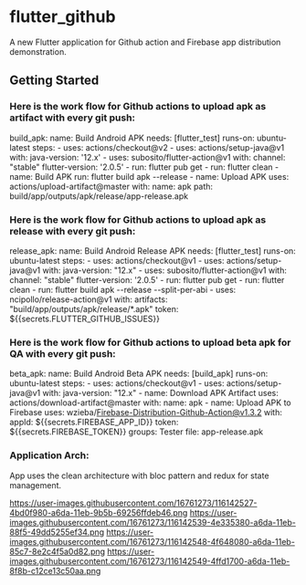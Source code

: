 # flutter_github

A new Flutter application for Github action and Firebase app distribution demonstration.

## Getting Started

### Here is the work flow for Github actions to upload apk as artifact with every git push:

build_apk:
    name: Build Android APK
    needs: [flutter_test]
    runs-on: ubuntu-latest
    steps:
      - uses: actions/checkout@v2
      - uses: actions/setup-java@v1
        with:
          java-version: '12.x'
      - uses: subosito/flutter-action@v1
        with:
          channel: "stable"
          flutter-version: '2.0.5'
      - run: flutter pub get
      - run: flutter clean
      - name: Build APK
        run: flutter build apk --release
      - name: Upload APK
        uses: actions/upload-artifact@master
        with:
          name: apk
          path: build/app/outputs/apk/release/app-release.apk

### Here is the work flow for Github actions to upload apk as release with every git push:

release_apk:
    name: Build Android Release APK
    needs: [flutter_test]
    runs-on: ubuntu-latest
    steps:
      - uses: actions/checkout@v1
      - uses: actions/setup-java@v1
        with:
          java-version: "12.x"
      - uses: subosito/flutter-action@v1
        with:
          channel: "stable"
          flutter-version: '2.0.5'
      - run: flutter pub get
      - run: flutter clean
      - run: flutter build apk --release --split-per-abi
      - uses: ncipollo/release-action@v1
        with:
          artifacts: "build/app/outputs/apk/release/*.apk"
          token: ${{secrets.FLUTTER_GITHUB_ISSUES}}

### Here is the work flow for Github actions to upload beta apk for QA with every git push:

beta_apk:
    name: Build Android Beta APK
    needs: [build_apk]
    runs-on: ubuntu-latest
    steps:
      - uses: actions/checkout@v1
      - uses: actions/setup-java@v1
        with:
          java-version: "12.x"
      - name: Download APK Artifact
        uses: actions/download-artifact@master
        with:
          name: apk
      - name: Upload APK to Firebase
        uses: wzieba/Firebase-Distribution-Github-Action@v1.3.2
        with:
          appId: ${{secrets.FIREBASE_APP_ID}}
          token: ${{secrets.FIREBASE_TOKEN}}
          groups: Tester
          file: app-release.apk
          
          
### Application Arch: 

App uses the clean architecture with bloc pattern and redux for state management.

https://user-images.githubusercontent.com/16761273/116142527-4bd0f980-a6da-11eb-9b5b-69256ffdeb46.png
https://user-images.githubusercontent.com/16761273/116142539-4e335380-a6da-11eb-88f5-49dd5255ef34.png
https://user-images.githubusercontent.com/16761273/116142548-4f648080-a6da-11eb-85c7-8e2c4f5a0d82.png
https://user-images.githubusercontent.com/16761273/116142549-4ffd1700-a6da-11eb-8f8b-c12ce13c50aa.png

